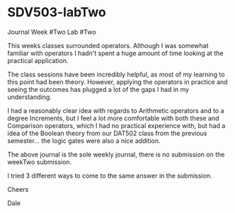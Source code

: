 # SDV503-labTwo

Journal
Week #Two
Lab #Two

This weeks classes surrounded operators. Although I was somewhat familiar with operators I hadn't spent a huge amount of time looking at the practical application. 

The class sessions have been incredibly helpful, as most of my learning to this point had been theory. However, applying the operators in practice and seeing the outcomes has plugged a lot of the gaps I had in my understanding.

I had a reasonably clear idea with regards to Arithmetic operators and to a degree Increments, but I feel a lot more comfortable with both these and Comparison operators, which I had no practical experience with, but had a idea of the Boolean theory from our DAT502 class from the previous semester... the logic gates were also a nice addition.

The above journal is the sole weekly journal, there is no submission on the weekTwo submission.

I tried 3 different ways to come to the same answer in the submission. 

Cheers

Dale


